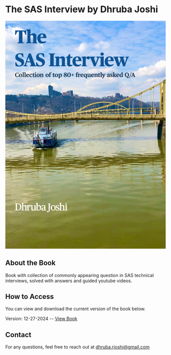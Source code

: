 # The SAS Interview by Dhruba Joshi

[![Book Cover](book_cover.png)](TheSASInterview_12_27_24.pdf)


## About the Book
Book with collection of commonly appearing question in SAS technical interviews, solved with answers and guided youtube videos.

## How to Access

You can view and download the current version of the book below. 

Version: 12-27-2024 -- [View Book](TheSASInterview_12_27_24.pdf)

## Contact

For any questions, feel free to reach out at [dhruba.rjoshi@gmail.com](mailto:dhruba.rjoshi@gmail.com)


